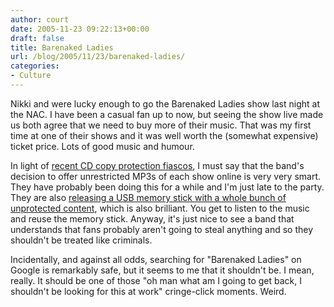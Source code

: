 ```yaml
---
author: court
date: 2005-11-23 09:22:13+00:00
draft: false
title: Barenaked Ladies
url: /blog/2005/11/23/barenaked-ladies/
categories:
- Culture
---
```


Nikki and were lucky enough to go the Barenaked Ladies show last night at the NAC.   I have been a casual fan up to now, but seeing the show live made us both agree that we need to buy more of their music.   That was my first time at one of their shows and it was well worth the (somewhat expensive) ticket price.  Lots of good music and humour.

In light of [recent CD copy protection fiascos](http://www.boingboing.net/2005/11/14/sony_anticustomer_te.html), I must say that the band's decision to offer unrestricted MP3s of each show online is very very smart.  They have probably been doing this for a while and I'm just late to the party.  They are also [releasing a USB memory stick with a whole bunch of unprotected content](http://www.boingboing.net/2005/11/16/barenaked_ladies_rel.html), which is also brilliant.  You get to listen to the music and reuse the memory stick.  Anyway, it's just nice to see a band that understands that fans probably aren't going to steal anything and so they shouldn't be treated like criminals.

Incidentally, and against all odds, searching for "Barenaked Ladies" on Google is remarkably safe, but it seems to me that it shouldn't be.  I mean, really.  It should be one of those "oh man what am I going to get back, I shouldn't be looking for this at work" cringe-click moments.  Weird.
